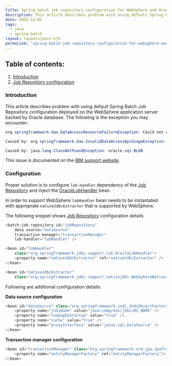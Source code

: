 ```yaml
---
title: Spring batch job repository configuration for WebSphere and Oracle
description: This article describes problem with using default Spring batch Job Repository configuration in an application deployed on the WebSphere.
date: 2015-12-02
tags:
  - java
  - spring-batch
layout: layouts/post.njk
permalink: "spring-batch-job-repository-configuration-for-websphere-and-oracle/index.html"
---
```


## Table of contents:
1. <a href="#introduction">Introduction</a>
2. <a href="#job-repository-configuration">Job Repository configuration</a>

### <a name="introduction" id="introduction">Introduction</a>

This article describes problem with using default Spring Batch Job Repository configuration deployed on the WebSphere application server backed by Oracle database. The following is the exception you may encounter:

```java
org.springframework.dao.DataAccessResourceFailureException: Could not create Oracle LOB
```

```java
Caused by: org.springframework.dao.InvalidDataAccessApiUsageException: Couldn't initialize OracleLobHandler because Oracle driver classes are not available. Note that OracleLobHandler requires Oracle JDBC driver 9i or higher!; nested exception is java.lang.ClassNotFoundException: oracle.sql.BLOB
```

```java
Caused by: java.lang.ClassNotFoundException: oracle.sql.BLOB
```

This issue is documented on the [IBM support website](http://www-01.ibm.com/support/docview.wss?uid=swg21633083).

### <a name="introduction" id="introduction">Configuration</a>

Proper solution is to configure ```lob-handler``` dependency of the [Job Repository](http://docs.spring.io/spring-batch/apidocs/org/springframework/batch/core/repository/JobRepository.html) and inject the [OracleLobHandler](https://docs.spring.io/spring/docs/current/javadoc-api/org/springframework/jdbc/support/lob/OracleLobHandler.html) bean.

In order to support WebSphere ```lobHandler``` bean needs to be instantated with approprate ```nativeJdbcExtractor``` that is supported by WebSphere.

The following snippet shows [Job Repository](http://docs.spring.io/spring-batch/apidocs/org/springframework/batch/core/repository/JobRepository.html) configuration details

```java
<batch:job-repository id="jobRepository" 
    data-source="dataSource" 
    transaction-manager="transactionManager" 
    lob-handler="lobHandler" />

<bean id="lobHandler" 
    class="org.springframework.jdbc.support.lob.OracleLobHandler">
    <property name="nativeJdbcExtractor" ref="nativeJdbcExtractor" />
</bean>

<bean id="nativeJdbcExtractor"
    class="org.springframework.jdbc.support.nativejdbc.WebSphereNativeJdbcExtractor" />
```

Following are additional configuration details:

**Data source configuration**
```java
<bean id="dataSource" class="org.springframework.jndi.JndiObjectFactoryBean">
    <property name="jndiName" value="java:comp/env/jdbc/DS_NAME" />
    <property name="lookupOnStartup" value="true" />
    <property name="cache" value="true" />
    <property name="proxyInterface" value="javax.sql.DataSource" />
</bean>
```

**Transaction manager configuration**
```java
<bean id="transactionManager" class="org.springframework.orm.jpa.JpaTransactionManager" primary="true">
    <property name="entityManagerFactory" ref="entityManagerFactory"/>
</bean>
```

